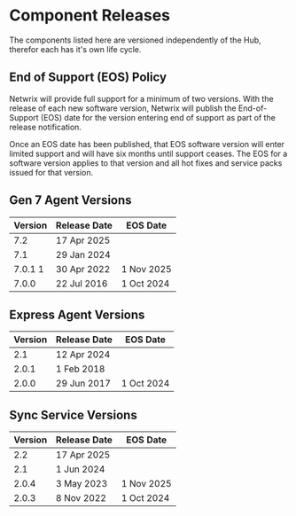 # Component Releases

The components listed here are versioned independently of the Hub, therefor each has it's own life
cycle.

## End of Support (EOS) Policy

Netwrix will provide full support for a minimum of two versions. With the release of each new
software version, Netwrix will publish the End-of-Support (EOS) date for the version entering end of
support as part of the release notification.

Once an EOS date has been published, that EOS software version will enter limited support and will
have six months until support ceases. The EOS for a software version applies to that version and all
hot fixes and service packs issued for that version.

## Gen 7 Agent Versions

| Version | Release Date | EOS Date   |
| ------- | ------------ | ---------- |
| 7.2     | 17 Apr 2025  |            |
| 7.1     | 29 Jan 2024  |            |
| 7.0.1 1 | 30 Apr 2022  | 1 Nov 2025 |
| 7.0.0   | 22 Jul 2016  | 1 Oct 2024 |

## Express Agent Versions

| Version | Release Date | EOS Date   |
| ------- | ------------ | ---------- |
| 2.1     | 12 Apr 2024  |            |
| 2.0.1   | 1 Feb 2018   |            |
| 2.0.0   | 29 Jun 2017  | 1 Oct 2024 |

## Sync Service Versions

| Version | Release Date | EOS Date   |
| ------- | ------------ | ---------- |
| 2.2     | 17 Apr 2025  |            |
| 2.1     | 1 Jun 2024   |            |
| 2.0.4   | 3 May 2023   | 1 Nov 2025 |
| 2.0.3   | 8 Nov 2022   | 1 Oct 2024 |
